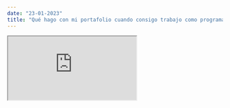 ```yaml
---
date: "23-01-2023"
title: "Qué hago con mi portafolio cuando consigo trabajo como programador?"
---
```

<iframe src="https://www.youtube.com/embed/YPwhu8fjqOw" allowfullscreen></iframe>
